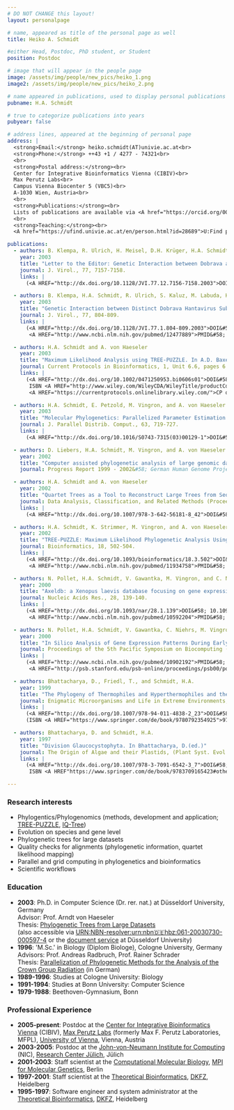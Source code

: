 ```yaml
---
# DO NOT CHANGE this layout!
layout: personalpage

# name, appeared as title of the personal page as well
title: Heiko A. Schmidt

#either Head, Postdoc, PhD student, or Student
position: Postdoc

# image that will appear in the people page
image: /assets/img/people/new_pics/heiko_1.png
image2: /assets/img/people/new_pics/heiko_2.png

# name appeared in publications, used to display personal publications
pubname: H.A. Schmidt

# true to categorize publications into years
pubyear: false

# address lines, appeared at the beginning of personal page
address: |
  <strong>Email:</strong> heiko.schmidt(AT)univie.ac.at<br>
  <strong>Phone:</strong> ++43 +1 / 4277 - 74321<br>
  <br>
  <strong>Postal address:</strong><br>
  Center for Integrative Bioinformatics Vienna (CIBIV)<br>
  Max Perutz Labs<br>
  Campus Vienna Biocenter 5 (VBC5)<br>
  A-1030 Wien, Austria<br>
  <br>
  <strong>Publications:</strong><br>
  Lists of publications are available via <A href="https://orcid.org/0000-0002-2311-8592">ORCID</A>, <A href="https://scholar.google.at/citations?user=8lFCw7IAAAAJ&hl=en">Google Scholar</A>, <A href="https://publons.com/researcher/AAC-4650-2022/">WoS ResearcherID</A><br>
  <br>
  <strong>Teaching:</strong><br>
  <A href="https://ufind.univie.ac.at/en/person.html?id=28689">U:Find page at University of Vienna</A>

publications:
  - authors: B. Klempa, R. Ulrich, H. Meisel, D.H. Krüger, H.A. Schmidt, S. Kaluz, M. Labuda, and B. Hjelle
    year: 2003
    title: "Letter to the Editor: Genetic Interaction between Dobrava and Saaremaa Hantaviruses: Now or Millions of Years Ago? (Authors' Reply)."
    journal: J. Virol., 77, 7157-7158. 
    links: |
      (<A HREF="http://dx.doi.org/10.1128/JVI.77.12.7156-7158.2003">DOI&#58; 10.1128/JVI.77.12.7156-7158.2003</A>)

  - authors: B. Klempa, H.A. Schmidt, R. Ulrich, S. Kaluz, M. Labuda, H. Meisel, B. Hjelle, and D.H. Krüger
    year: 2003
    title: "Genetic Interaction between Distinct Dobrava Hantavirus Subtypes in Apodemus agrarius and A. flavicollis in Nature."
    journal: J. Virol., 77, 804-809. 
    links: |
      (<A HREF="http://dx.doi.org/10.1128/JVI.77.1.804-809.2003">DOI&#58; 10.1128/JVI.77.1.804-809.2003</A>, 
       <A HREF="http://www.ncbi.nlm.nih.gov/pubmed/12477889">PMID&#58; 12477889</A>)

  - authors: H.A. Schmidt and A. von Haeseler
    year: 2003
    title: "Maximum Likelihood Analysis using TREE-PUZZLE. In A.D. Baxevanis, D.B. Davison, R.D.M. Page, G. Stormo, and L. Stein (eds.)"
    journal: Current Protocols in Bioinformatics, 1, Unit 6.6, pages 6.6.1-6.6.23, Wiley and Sons, New York. 
    links: |
      (<A HREF="http://dx.doi.org/10.1002/0471250953.bi0606s01">DOI&#58; 10.1002/0471250953.bi0606s01</A>,
       ISBN <A HREF="http://www.wiley.com/WileyCDA/WileyTitle/productCd-0471250937.html">0-471-25093-7</A>, 
       <A HREF="https://currentprotocols.onlinelibrary.wiley.com/">CP online</A>)

  - authors: H.A. Schmidt, E. Petzold, M. Vingron, and A. von Haeseler
    year: 2003
    title: "Molecular Phylogenetics: Parallelized Parameter Estimation and Quartet Puzzling."
    journal: J. Parallel Distrib. Comput., 63, 719-727. 
    links: |
      (<A HREF="http://dx.doi.org/10.1016/S0743-7315(03)00129-1">DOI&#58; 10.1016/S0743-7315(03)00129-1</A>)

  - authors: D. Liebers, H.A. Schmidt, M. Vingron, and A. von Haeseler
    year: 2002
    title: "Computer assisted phylogenetic analysis of large genomic datasets. In J. Wadzack, A. Haese, and B. L&ouml;hmer (eds.)" 
    journal: Progress Report 1999 - 2002&#58; German Human Genome Project (DHGP). 68-69, Druckhaus Schmergow, Berlin. (ISBN&#58; 978-3-00-010097-0)

  - authors: H.A. Schmidt and A. von Haeseler
    year: 2002
    title: "Quartet Trees as a Tool to Reconstruct Large Trees from Sequences. In K. Jajuga, A. Sokolowsky, and H.-H. Bock (eds.)" 
    journal: Data Analysis, Classification, and Related Methods (Proceedings of the 9th Conference of the International Federation of Classification Societies - IFCS-2002, Krakow), 379-388, Springer, Heidelberg/New York. 
    links: |
      (<A HREF="http://dx.doi.org/10.1007/978-3-642-56181-8_42">DOI&#58; 10.1007/978-3-642-56181-8_42</A>)

  - authors: H.A. Schmidt, K. Strimmer, M. Vingron, and A. von Haeseler
    year: 2002
    title: "TREE-PUZZLE: Maximum Likelihood Phylogenetic Analysis Using Quartets and Parallel Computing."
    journal: Bioinformatics, 18, 502-504. 
    links: |
      (<A HREF="http://dx.doi.org/10.1093/bioinformatics/18.3.502">DOI&#58; 10.1093/bioinformatics/18.3.502</A>, 
       <A HREF="http://www.ncbi.nlm.nih.gov/pubmed/11934758">PMID&#58; 11934758</A>)

  - authors: N. Pollet, H.A. Schmidt, V. Gawantka, M. Vingron, and C. Niehrs
    year: 2000
    title: "Axeldb: a Xenopus laevis database focusing on gene expression."
    journal: Nucleic Acids Res., 28, 139-140. 
    links: |
      (<A HREF="http://dx.doi.org/10.1093/nar/28.1.139">DOI&#58; 10.1093/nar/28.1.139</A>, 
       <A HREF="http://www.ncbi.nlm.nih.gov/pubmed/10592204">PMID&#58; 10592204</A>)

  - authors: N. Pollet, H.A. Schmidt, V. Gawantka, C. Niehrs, M. Vingron
    year: 2000
    title: "In Silico Analysis of Gene Expression Patterns During Early Development of Xenopus laevis."
    journal: Proceedings of the 5th Pacific Symposium on Biocomputing (PSB2000), Hawaii, 440-451, 
    links: |
      (<A HREF="http://www.ncbi.nlm.nih.gov/pubmed/10902192">PMID&#58; 10902192</A>, 
       <A HREF="http://psb.stanford.edu/psb-online/proceedings/psb00/pollet.pdf">PDF</A>)

  - authors: Bhattacharya, D., Friedl, T., and Schmidt, H.A.
    year: 1999
    title: "The Phylogeny of Thermophiles and Hyperthermophiles and the Three Domains of Life. The Phylogeny of Thermophiles. In Seckbach, J. (ed.)" 
    journal: Enigmatic Microorganisms and Life in Extreme Environments, 291-304, Kluwer Academic Publishers, Dordrecht, Netherlands, 
    links: |
      (<A HREF="http://dx.doi.org/10.1007/978-94-011-4838-2_23">DOI&#58; 10.1007/978-94-011-4838-2_23</A>, 
      (ISBN <A HREF="https://www.springer.com/de/book/9780792354925">978-0-7923-5492-5</A>)

  - authors: Bhattacharya, D. and Schmidt, H.A.
    year: 1997
    title: "Division Glaucocystophyta. In Bhattacharya, D.(ed.)"
    journal: The Origin of Algae and their Plastids, (Plant Syst. Evol., Suppl. 11, 139-148) Springer Verlag, Vienna, Austria
    links: |
      (<A HREF="http://dx.doi.org/10.1007/978-3-7091-6542-3_7">DOI&#58; 10.1007/978-3-7091-6542-3_7</A>, 
       ISBN <A HREF"https://www.springer.com/de/book/9783709165423#otherversion=9783211830352">978-3-211-83035-2</A>) 

---
```


### Research interests
<div class="hline"></div>

* Phylogentics/Phylogenomics (methods, development and application; <A HREF="http://www.tree-puzzle.de/">TREE-PUZZLE</A>, <A HREF="http://www.iqtree.org/">IQ-Tree</A>)
* Evolution on species and gene level
* Phylogenetic trees for large datasets 
* Quality checks for alignments (phylogenetic information, quartet likelihood mapping)
* Parallel and grid computing in phylogenetics and bioinformatics
* Scientific workflows

### Education
<div class="hline"></div>

* __2003__: Ph.D. in Computer Science (Dr. rer. nat.) at Düsseldorf University, Germany
	<BR>Advisor: Prof. Arndt von Haeseler
	<BR>Thesis:	<A HREF="http://www.cibiv.at/~hschmidt/publ/schmidt2003.phdthesis.pdf">Phylogenetic Trees from Large Datasets</A>
	<BR>(also accessible via <A HREF="http://nbn-resolving.org/urn:nbn:de:hbz:061-20030730-000597-4">URN:NBN-resolver:urn:nbn:de:hbz:061-20030730-000597-4</A> or the <A HREF="http://docserv.uni-duesseldorf.de/servlets/DocumentServlet?id=2597">document service</A> at Düsseldorf University) 
* __1996__: 'M.Sc.' in Biology (Diplom Biologe), Cologne University, Germany
	<BR>Advisors: Prof. Andreas Radbruch, Prof. Rainer Schrader
	<BR>Thesis: <A HREF="http://www.cibiv.at/~hschmidt/publ/schmidt1996.diplomarbeit.pdf">Parallelization of Phylogenetic Methods for the Analysis of the Crown Group Radiation</A> (in German) 
* __1989-1996__: Studies at Cologne University: Biology
* __1991-1994__: Studies at Bonn University: Computer Science
* __1979-1988__: Beethoven-Gymnasium, Bonn 

### Professional Experience
<div class="hline"></div>

* __2005-present__: Postdoc at the <A HREF="http://www.cibiv.at">Center for Integrative Bioinformatics Vienna</A> (CIBIV), <A HREF="http://www.maxperutzlabs.ac.at/">Max Perutz Labs</A> (formerly Max F. Perutz Laboratories, MFPL), <A HREF="http://www.univie.ac.at">University of Vienna</A>, Vienna, Austria
* __2003-2005__: Postdoc at the <A HREF="http://www.fz-juelich.de/nic">John-von-Neumann Institute for Computing</A> (NIC), <A HREF="http://www.fz-juelich.de/">Research Center Jülich</A>, Jülich
* __2001-2003__: Staff scientist at the <A HREF="http://cmb.molgen.mpg.de/">Computational Molecular Biology</A>, <A HREF="http://www.molgen.mpg.de/">MPI for Molecular Genetics</A>, Berlin
* __1997-2001__: Staff scientist at the <A HREF="http://www.dkfz.de/tbi/">Theoretical Bioinformatics</A>, <A HREF="http://www.dkfz.de/">DKFZ</A>, Heidelberg
* __1995-1997__: Software engineer and system administrator at the <A HREF="http://www.dkfz.de/tbi/">Theoretical Bioinformatics</A>, <A HREF="http://www.dkfz.de/">DKFZ</A>, Heidelberg 


